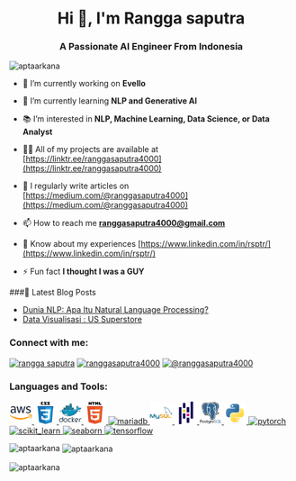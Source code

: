 <h1 align="center">Hi 👋, I'm Rangga saputra</h1>
<h3 align="center">A Passionate AI Engineer From Indonesia</h3>

<p align="left"> <img src="https://komarev.com/ghpvc/?username=aptaarkana&label=Profile%20views&color=0e75b6&style=flat" alt="aptaarkana" /> </p>

- 🔭 I’m currently working on **Evello**

- 🌱 I’m currently learning **NLP and Generative AI**

- 📚 I’m interested in **NLP, Machine Learning, Data Science, or Data Analyst**

- 👨‍💻 All of my projects are available at [https://linktr.ee/ranggasaputra4000](https://linktr.ee/ranggasaputra4000)

- 📝 I regularly write articles on [https://medium.com/@ranggasaputra4000](https://medium.com/@ranggasaputra4000)

- 📫 How to reach me **ranggasaputra4000@gmail.com**

- 📄 Know about my experiences [https://www.linkedin.com/in/rsptr/](https://www.linkedin.com/in/rsptr/)

- ⚡ Fun fact **I thought I was a GUY**

###📕 Latest Blog Posts
<!-- BLOG-POST-LIST:START -->
- [Dunia NLP: Apa Itu Natural Language Processing?](https://medium.com/@ranggasaputra4000/dunia-nlp-apa-itu-natural-language-processing-c24970b34b32?source=rss-8326cfa2c5b7------2)
- [Data Visualisasi : US Superstore](https://medium.com/@ranggasaputra4000/data-visualisasi-us-superstore-47473656df63?source=rss-8326cfa2c5b7------2)
<!-- BLOG-POST-LIST:END -->

<h3 align="left">Connect with me:</h3>
<p align="left">
<a href="https://linkedin.com/in/rangga saputra" target="blank"><img align="center" src="https://raw.githubusercontent.com/rahuldkjain/github-profile-readme-generator/master/src/images/icons/Social/linked-in-alt.svg" alt="rangga saputra" height="30" width="40" /></a>
<a href="https://instagram.com/ranggasaputra4000" target="blank"><img align="center" src="https://raw.githubusercontent.com/rahuldkjain/github-profile-readme-generator/master/src/images/icons/Social/instagram.svg" alt="ranggasaputra4000" height="30" width="40" /></a>
<a href="https://medium.com/@ranggasaputra4000" target="blank"><img align="center" src="https://raw.githubusercontent.com/rahuldkjain/github-profile-readme-generator/master/src/images/icons/Social/medium.svg" alt="@ranggasaputra4000" height="30" width="40" /></a>
</p>

<h3 align="left">Languages and Tools:</h3>
<p align="left"> <a href="https://aws.amazon.com" target="_blank" rel="noreferrer"> <img src="https://raw.githubusercontent.com/devicons/devicon/master/icons/amazonwebservices/amazonwebservices-original-wordmark.svg" alt="aws" width="40" height="40"/> </a> <a href="https://www.w3schools.com/css/" target="_blank" rel="noreferrer"> <img src="https://raw.githubusercontent.com/devicons/devicon/master/icons/css3/css3-original-wordmark.svg" alt="css3" width="40" height="40"/> </a> <a href="https://www.docker.com/" target="_blank" rel="noreferrer"> <img src="https://raw.githubusercontent.com/devicons/devicon/master/icons/docker/docker-original-wordmark.svg" alt="docker" width="40" height="40"/> </a> <a href="https://www.w3.org/html/" target="_blank" rel="noreferrer"> <img src="https://raw.githubusercontent.com/devicons/devicon/master/icons/html5/html5-original-wordmark.svg" alt="html5" width="40" height="40"/> </a> <a href="https://mariadb.org/" target="_blank" rel="noreferrer"> <img src="https://www.vectorlogo.zone/logos/mariadb/mariadb-icon.svg" alt="mariadb" width="40" height="40"/> </a> <a href="https://www.mysql.com/" target="_blank" rel="noreferrer"> <img src="https://raw.githubusercontent.com/devicons/devicon/master/icons/mysql/mysql-original-wordmark.svg" alt="mysql" width="40" height="40"/> </a> <a href="https://pandas.pydata.org/" target="_blank" rel="noreferrer"> <img src="https://raw.githubusercontent.com/devicons/devicon/2ae2a900d2f041da66e950e4d48052658d850630/icons/pandas/pandas-original.svg" alt="pandas" width="40" height="40"/> </a> <a href="https://www.postgresql.org" target="_blank" rel="noreferrer"> <img src="https://raw.githubusercontent.com/devicons/devicon/master/icons/postgresql/postgresql-original-wordmark.svg" alt="postgresql" width="40" height="40"/> </a> <a href="https://www.python.org" target="_blank" rel="noreferrer"> <img src="https://raw.githubusercontent.com/devicons/devicon/master/icons/python/python-original.svg" alt="python" width="40" height="40"/> </a> <a href="https://pytorch.org/" target="_blank" rel="noreferrer"> <img src="https://www.vectorlogo.zone/logos/pytorch/pytorch-icon.svg" alt="pytorch" width="40" height="40"/> </a> <a href="https://scikit-learn.org/" target="_blank" rel="noreferrer"> <img src="https://upload.wikimedia.org/wikipedia/commons/0/05/Scikit_learn_logo_small.svg" alt="scikit_learn" width="40" height="40"/> </a> <a href="https://seaborn.pydata.org/" target="_blank" rel="noreferrer"> <img src="https://seaborn.pydata.org/_images/logo-mark-lightbg.svg" alt="seaborn" width="40" height="40"/> </a> <a href="https://www.tensorflow.org" target="_blank" rel="noreferrer"> <img src="https://www.vectorlogo.zone/logos/tensorflow/tensorflow-icon.svg" alt="tensorflow" width="40" height="40"/> </a> </p>

<p><img align="left" src="https://github-readme-stats.vercel.app/api/top-langs?username=aptaarkana&show_icons=true&locale=en&layout=compact" alt="aptaarkana" /></p>

<p>&nbsp;<img align="center" src="https://github-readme-stats.vercel.app/api?username=aptaarkana&show_icons=true&locale=en" alt="aptaarkana" /></p>

<p><img align="center" src="https://github-readme-streak-stats.herokuapp.com/?user=aptaarkana&" alt="aptaarkana" /></p>

